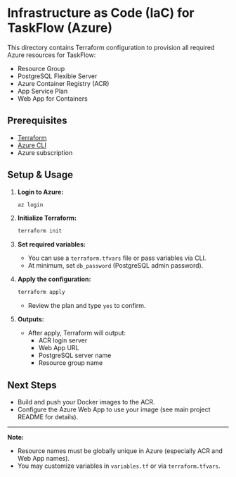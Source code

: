 # Infrastructure as Code (IaC) for TaskFlow (Azure)

This directory contains Terraform configuration to provision all required Azure resources for TaskFlow:

- Resource Group
- PostgreSQL Flexible Server
- Azure Container Registry (ACR)
- App Service Plan
- Web App for Containers

## Prerequisites

- [Terraform](https://www.terraform.io/downloads.html)
- [Azure CLI](https://docs.microsoft.com/en-us/cli/azure/install-azure-cli)
- Azure subscription

## Setup & Usage

1. **Login to Azure:**
   ```bash
   az login
   ```
2. **Initialize Terraform:**
   ```bash
   terraform init
   ```
3. **Set required variables:**

   - You can use a `terraform.tfvars` file or pass variables via CLI.
   - At minimum, set `db_password` (PostgreSQL admin password).

4. **Apply the configuration:**

   ```bash
   terraform apply
   ```

   - Review the plan and type `yes` to confirm.

5. **Outputs:**
   - After apply, Terraform will output:
     - ACR login server
     - Web App URL
     - PostgreSQL server name
     - Resource group name

## Next Steps

- Build and push your Docker images to the ACR.
- Configure the Azure Web App to use your image (see main project README for details).

---

**Note:**

- Resource names must be globally unique in Azure (especially ACR and Web App names).
- You may customize variables in `variables.tf` or via `terraform.tfvars`.
